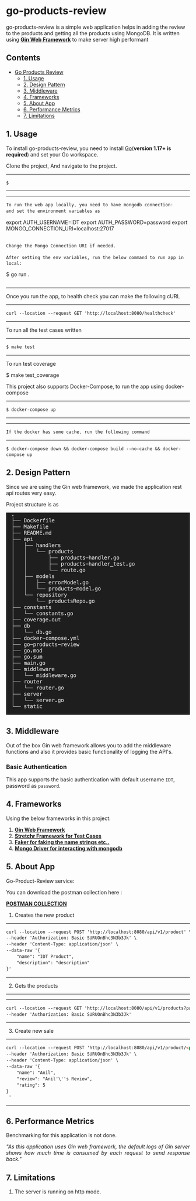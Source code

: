
# go-products-review

go-products-review is a simple web application helps in adding the review to the products and getting all the products using MongoDB.
It is written using <a href="https://github.com/gin-gonic/gin"><strong>Gin Web Framework</strong></a> to make server high performant

## Contents
- [Go Products Review](#go-products-review)
  - [1. Usage](#usage)
  - [2. Design Pattern](#1-design-pattern)
  - [3. Middleware](#2-middleware)
  - [4. Frameworks](#3-frameworks)
  - [5. About App](#4-about-app)
  - [6. Performance Metrics](#performance-metrics)
  - [7. Limitations](#limitations)

## 1. Usage

To install go-products-review, you need to install [Go](https://golang.org/)(**version 1.17+ is required**) and set your Go workspace.

Clone the project, And navigate to the project.

---
```markdown
$ 
```
---

---
```go
To run the web app locally, you need to have mongodb connection:
and set the environment variables as 

```
export AUTH_USERNAME=IDT
export AUTH_PASSWORD=password
export MONGO_CONNECTION_URI=localhost:27017
```

Change the Mongo Connection URI if needed. 

After setting the env variables, run the below command to run app in local:

```
$ go run .
```

```
---

Once you run the app, to health check you can make the following cURL

---
```markdown
curl --location --request GET 'http://localhost:8080/healthcheck'
```
---
To run all the test cases written

---
```markdown
$ make test
```
---
To run test coverage

$ make test_coverage

This project also supports Docker-Compose, to run the app using docker-compose 

---
```markdown
$ docker-compose up
```
---

---
```go
If the docker has some cache, run the following command
```
---

```
$ docker-compose down && docker-compose build --no-cache && docker-compose up
```

## 2. Design Pattern

Since we are using the Gin web framework, we made the application rest api routes very easy.

Project structure is as 

<img src="./static/project-structure.png" />

## 3. Middleware

Out of the box Gin web framework allows you to add the middleware functions and also it provides basic functionality of logging the API's.

### Basic Authentication

This app supports the basic authentication with default username `IDT`,  password as `password`.

## 4. Frameworks
Using the below frameworks in this project:
1. <a href="https://github.com/gin-gonic/gin"><strong>Gin Web Framework</strong></a>
2. <a href="https://github.com/stretchr/testify"><strong>Stretchr Framework for Test Cases</strong></a>
3. <a href="https://github.com/jaswdr/faker"><strong>Faker for faking the name strings etc..</strong></a>
4. <a href="https://go.mongodb.org/mongo-driver"><strong>Mongo Driver for interacting with mongodb</strong></a>

## 5. About App

Go-Product-Review service:

You can download the postman collection here :

<a href="./static/products.postman_collection.json"><strong>POSTMAN COLLECTION</strong></a> 

1. Creates the new product

---
```markdown
curl --location --request POST 'http://localhost:8080/api/v1/product' \
--header 'Authorization: Basic SURUOnBhc3N3b3Jk' \
--header 'Content-Type: application/json' \
--data-raw '{
    "name": "IDT Product",
    "description": "description"
}'
```
---
2. Gets the products
---
---
```markdown
curl --location --request GET 'http://localhost:8080/api/v1/products?page=1&limit=10&name=gr' \
--header 'Authorization: Basic SURUOnBhc3N3b3Jk'
```
---
3. Create new sale

---
```markdown
curl --location --request POST 'http://localhost:8080/api/v1/product/<product_id>/review' \
--header 'Authorization: Basic SURUOnBhc3N3b3Jk' \
--header 'Content-Type: application/json' \
--data-raw '{
    "name": "Anil",
    "review": "Anil'\''s Review",
    "rating": 5
}
 '
```
---
## 6. Performance Metrics
Benchmarking for this application is not done.
<p align="justify"><i>"As this application uses Gin web framework, the default logs of Gin server shows how much time is consumed by each request to send response back."</i></p>

## 7. Limitations
1. The server is running on http mode.
